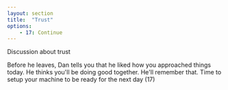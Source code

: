 ```yaml
---
layout: section
title:  "Trust"
options:
    - 17: Continue
---
```

Discussion about trust

Before he leaves, Dan tells you that he liked how you approached things today. He thinks you'll be doing good together. He'll remember that. Time to setup your machine to be ready for the next day (17)
